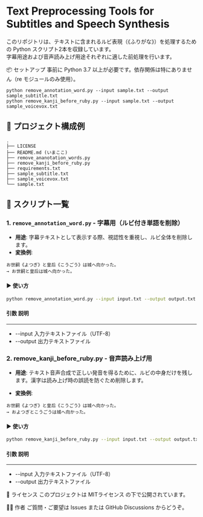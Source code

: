 # Text Preprocessing Tools for Subtitles and Speech Synthesis

このリポジトリは、テキストに含まれるルビ表現（《ふりがな》）を処理するための Python スクリプト2本を収録しています。  
字幕用途および音声読み上げ用途それぞれに適した前処理を行います。

📦 セットアップ
事前に Python 3.7 以上が必要です。依存関係は特にありません（re モジュールのみ使用）。
```
python remove_annotation_word.py --input sample.txt --output sample_subtitle.txt
python remove_kanji_before_ruby.py --input sample.txt --output sample_voicevox.txt
```

## 📄 プロジェクト構成例
```
.
├── LICENSE
├── README.md (いまここ)
├── remove_ananotation_words.py
├── remove_kanji_before_ruby.py
├── requirements.txt
├── sample_subtitle.txt
├── sample_voicevox.txt
└── sample.txt
```

## 📄 スクリプト一覧

### 1. `remove_annotation_word.py` - 字幕用（ルビ付き単語を削除）

- **用途**: 字幕テキストとして表示する際、視認性を重視し、ルビ全体を削除します。
- **変換例**:
```
お世嗣《よつぎ》と皇后《こうごう》は城へ向かった。
→ お世嗣と皇后は城へ向かった。
```

#### ▶️ 使い方

```bash
python remove_annotation_word.py --input input.txt --output output.txt
```
#### 引数	説明
----
- --input	入力テキストファイル（UTF-8）
- --output	出力テキストファイル

### 2. remove_kanji_before_ruby.py - 音声読み上げ用

- **用途**: テキスト音声合成で正しい発音を得るために、ルビの中身だけを残します。漢字は読み上げ時の誤読を防ぐため削除します。

- **変換例**:
```
お世嗣《よつぎ》と皇后《こうごう》は城へ向かった。
→ およつぎとこうごうは城へ向かった。
```

#### ▶️ 使い方
```bash
python remove_kanji_before_ruby.py --input input.txt --output output.txt
```
#### 引数	説明
----
- --input	入力テキストファイル（UTF-8）
- --output	出力テキストファイル

📜 ライセンス
このプロジェクトは MITライセンス の下で公開されています。

🙋‍♂️ 作者
ご質問・ご要望は Issues または GitHub Discussions からどうぞ。